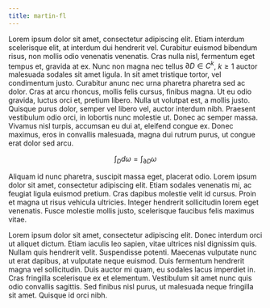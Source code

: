 ```yaml
---
title: martin-fl
---
```


Lorem ipsum dolor sit amet, consectetur adipiscing elit. Etiam interdum
scelerisque elit, at interdum dui hendrerit vel. Curabitur euismod bibendum
risus, non mollis odio venenatis venenatis. Cras nulla nisl, fermentum eget
tempus et, gravida at ex. Nunc non magna nec tellus $\partial D \in C^k$,
$k\geqslant1$ auctor malesuada sodales sit amet ligula. In sit amet tristique
tortor, vel condimentum justo. Curabitur anunc nec urna pharetra pharetra sed
ac dolor. Cras at arcu rhoncus, mollis felis cursus, finibus magna. Ut eu odio
gravida, luctus orci et, pretium libero. Nulla ut volutpat est, a mollis justo.
Quisque purus dolor, semper vel libero vel, auctor interdum nibh. Praesent
vestibulum odio orci, in lobortis nunc molestie ut. Donec ac semper massa.
Vivamus nisl turpis, accumsan eu dui at, eleifend congue ex. Donec maximus, eros
in convallis malesuada, magna dui rutrum purus, ut congue erat dolor sed arcu.

$$
  \int_{D} d\omega = \int_{\partial D} \omega
$$

Aliquam id nunc pharetra, suscipit massa eget, placerat odio. Lorem ipsum dolor
sit amet, consectetur adipiscing elit. Etiam sodales venenatis mi, ac feugiat
ligula euismod pretium. Cras dapibus molestie velit id cursus. Proin et magna ut
risus vehicula ultricies. Integer hendrerit sollicitudin lorem eget venenatis.
Fusce molestie mollis justo, scelerisque faucibus felis maximus vitae.

Lorem ipsum dolor sit amet, consectetur adipiscing elit. Donec interdum orci ut
aliquet dictum. Etiam iaculis leo sapien, vitae ultrices nisl dignissim quis.
Nullam quis hendrerit velit. Suspendisse potenti. Maecenas vulputate nunc ut
erat dapibus, at vulputate neque euismod. Duis fermentum hendrerit magna vel
sollicitudin. Duis auctor mi quam, eu sodales lacus imperdiet in. Cras fringilla
scelerisque ex et elementum. Vestibulum sit amet nunc quis odio convallis
sagittis. Sed finibus nisl purus, ut malesuada neque fringilla sit amet. Quisque
id orci nibh.
